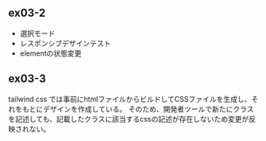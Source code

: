 ## ex03-2

- 選択モード
- レスポンシブデザインテスト
- elementの状態変更 

## ex03-3

tailwind css では事前にhtmlファイルからビルドしてCSSファイルを生成し、それをもとにデザインを作成している。
そのため、開発者ツールで新たにクラスを記述しても、記載したクラスに該当するcssの記述が存在しないため変更が反映されない。
